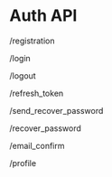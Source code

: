 # Auth API

/registration

/login

/logout

/refresh_token

/send_recover_password

/recover_password

/email_confirm

/profile
